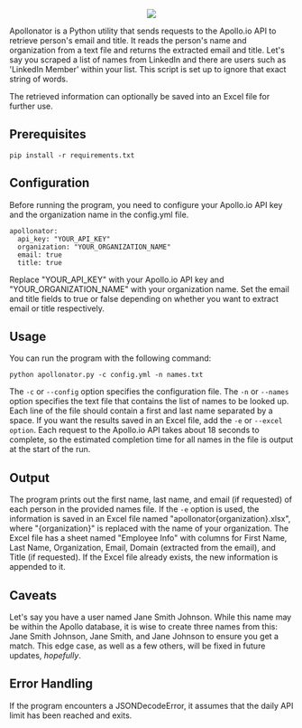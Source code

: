 <p align="center">
  <img src="https://user-images.githubusercontent.com/75705022/212420146-b2ccb43b-f803-49a9-a362-50ba4e789048.png" />
</p>

Apollonator is a Python utility that sends requests to the Apollo.io API to retrieve person's email and title. It reads the person's name and organization from a text file and returns the extracted email and title. Let's say you scraped a list of names from LinkedIn and there are users such as 'LinkedIn Member' within your list. This script is set up to ignore that exact string of words. 

The retrieved information can optionally be saved into an Excel file for further use.

## Prerequisites
```
pip install -r requirements.txt
```
## Configuration
Before running the program, you need to configure your Apollo.io API key and the organization name in the config.yml file.
```
apollonator:
  api_key: "YOUR_API_KEY"
  organization: "YOUR_ORGANIZATION_NAME"
  email: true
  title: true
```
Replace "YOUR_API_KEY" with your Apollo.io API key and "YOUR_ORGANIZATION_NAME" with your organization name. Set the email and title fields to true or false depending on whether you want to extract email or title respectively.

## Usage
You can run the program with the following command:
```
python apollonator.py -c config.yml -n names.txt
```
The `-c` or `--config` option specifies the configuration file.
The `-n` or `--names` option specifies the text file that contains the list of names to be looked up. Each line of the file should contain a first and last name separated by a space.
If you want the results saved in an Excel file, add the `-e` or `--excel option`.
Each request to the Apollo.io API takes about 18 seconds to complete, so the estimated completion time for all names in the file is output at the start of the run.

## Output
The program prints out the first name, last name, and email (if requested) of each person in the provided names file. If the `-e` option is used, the information is saved in an Excel file named "apollonator{organization}.xlsx", where "{organization}" is replaced with the name of your organization. The Excel file has a sheet named "Employee Info" with columns for First Name, Last Name, Organization, Email, Domain (extracted from the email), and Title (if requested). If the Excel file already exists, the new information is appended to it.

## Caveats
Let's say you have a user named Jane Smith Johnson. While this name may be within the Apollo database, it is wise to create three names from this: Jane Smith Johnson, Jane Smith, and Jane Johnson to ensure you get a match. This edge case, as well as a few others, will be fixed in future updates, *hopefully*. 

## Error Handling
If the program encounters a JSONDecodeError, it assumes that the daily API limit has been reached and exits.
